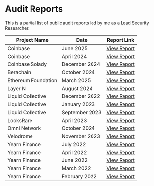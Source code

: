 # Audit Reports

This is a partial list of public audit reports led by me as a Lead Security Researcher.

| Project Name          | Date          | Report Link                                              |
|-----------------------|---------------|----------------------------------------------------------|
| Coinbase       | June 2025     | [View Report](./audit-reports/Coinbase-Cantina-June-2025.pdf) |
| Coinbase       | April 2024    | [View Report](./audit-reports/Coinbase-Cantina-April-2024.pdf) |
| Coinbase Solady       | December 2024    | [View Report](./audit-reports/Coinbase-Solady-Spearbit-December-2024.pdf) |
| Berachain       | October 2024     | [View Report](./audit-reports/Berachain-Spearbit-October-2024.pdf) |
| Ethereum Foundation       | March 2025     | [View Report](./audit-reports/Ethereum-Foundation-Spearbit-March-2025.pdf) |
| Layer N               | August 2024   | [View Report](./audit-reports/Layer-N-Cantina-August-2024.pdf) |
| Liquid Collective     | December 2022 | [View Report](./audit-reports/LiquidCollective-Spearbit-December-2022.pdf) |
| Liquid Collective     | January 2023  | [View Report](./audit-reports/LiquidCollective-Spearbit-January-2023.pdf) |
| Liquid Collective     | September 2023| [View Report](./audit-reports/LiquidCollective-Spearbit-September-2023.pdf) |
| LooksRare             | April 2023    | [View Report](./audit-reports/LooksRare-Spearbit-Security-April-2023.pdf) |
| Omni Network          | October 2024  | [View Report](./audit-reports/Omni-Spearbit-October-2024.pdf) |
| Velodrome             | November 2023 | [View Report](./audit-reports/Velodrome-Spearbit-November-2023.pdf) |
| Yearn Finance         | July 2022     | [View Report](./audit-reports/Yearn-Finance-Angle-Optimum-July-2022.pdf) |
| Yearn Finance         | April 2022    | [View Report](./audit-reports/Yearn-Finance-Optimum-Gen-lev-lending-April-2022.pdf) |
| Yearn Finance         | June 2022     | [View Report](./audit-reports/Yearn-Finance-Optimum-Notional-Finance-June-2022.pdf) |
| Yearn Finance         | March 2022    | [View Report](./audit-reports/Yearn-Finance-Optimum-Notional-Finance-Strategy-March-2022.pdf) |
| Yearn Finance         | February 2022 | [View Report](./audit-reports/Yearn-Finance-Optimum-Yearn-Tokemak-Strategy-February-2022.pdf) |